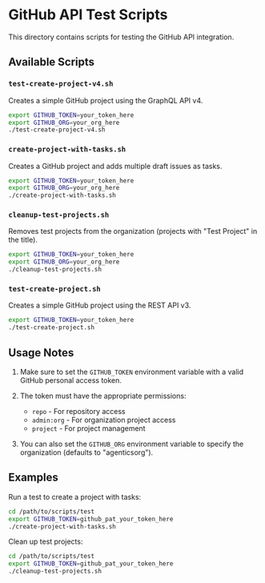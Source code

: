 # GitHub API Test Scripts

This directory contains scripts for testing the GitHub API integration.

## Available Scripts

### `test-create-project-v4.sh`

Creates a simple GitHub project using the GraphQL API v4.

```bash
export GITHUB_TOKEN=your_token_here
export GITHUB_ORG=your_org_here
./test-create-project-v4.sh
```

### `create-project-with-tasks.sh`

Creates a GitHub project and adds multiple draft issues as tasks.

```bash
export GITHUB_TOKEN=your_token_here
export GITHUB_ORG=your_org_here
./create-project-with-tasks.sh
```

### `cleanup-test-projects.sh`

Removes test projects from the organization (projects with "Test Project" in the title).

```bash
export GITHUB_TOKEN=your_token_here
export GITHUB_ORG=your_org_here
./cleanup-test-projects.sh
```

### `test-create-project.sh`

Creates a simple GitHub project using the REST API v3.

```bash
export GITHUB_TOKEN=your_token_here
./test-create-project.sh
```

## Usage Notes

1. Make sure to set the `GITHUB_TOKEN` environment variable with a valid GitHub personal access token.
2. The token must have the appropriate permissions:
   - `repo` - For repository access
   - `admin:org` - For organization project access
   - `project` - For project management

3. You can also set the `GITHUB_ORG` environment variable to specify the organization (defaults to "agenticsorg").

## Examples

Run a test to create a project with tasks:

```bash
cd /path/to/scripts/test
export GITHUB_TOKEN=github_pat_your_token_here
./create-project-with-tasks.sh
```

Clean up test projects:

```bash
cd /path/to/scripts/test
export GITHUB_TOKEN=github_pat_your_token_here
./cleanup-test-projects.sh